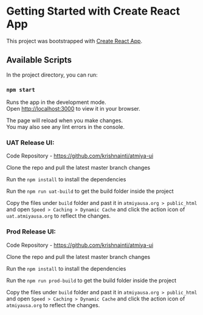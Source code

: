 # Getting Started with Create React App

This project was bootstrapped with [Create React App](https://github.com/facebook/create-react-app).

## Available Scripts

In the project directory, you can run:

### `npm start`

Runs the app in the development mode.\
Open [http://localhost:3000](http://localhost:3000) to view it in your browser.

The page will reload when you make changes.\
You may also see any lint errors in the console.

### UAT Release UI:

Code Repository - https://github.com/krishnainti/atmiya-ui

Clone the repo and pull the latest master branch changes

Run the `npm install` to install the dependencies

Run the `npm run uat-build` to get the build folder inside the project

Copy the files under `build` folder and past it in `atmiyausa.org > public_html` and open `Speed > Caching > Dynamic Cache` and click the action icon of `uat.atmiyausa.org` to reflect the changes.

### Prod Release UI:

Code Repository - https://github.com/krishnainti/atmiya-ui

Clone the repo and pull the latest master branch changes

Run the `npm install` to install the dependencies

Run the `npm run prod-build` to get the build folder inside the project

Copy the files under `build` folder and past it in `atmiyausa.org > public_html` and open `Speed > Caching > Dynamic Cache` and click the action icon of `atmiyausa.org` to reflect the changes.

